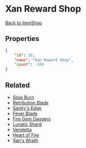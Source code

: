 # Xan Reward Shop

<no description available>

[Back to itemShop](../item-shops.md)

## Properties

```json
{
    "id": 29,
    "name": "Xan Reward Shop",
    "count": -100
}
```

## Related

- [Slow Burn](../items/961-slow-burn.md)
- [Retribution Blade](../items/962-retribution-blade.md)
- [Sanity's Edge](../items/963-sanity-s-edge.md)
- [Fever Blade](../items/964-fever-blade.md)
- [Fire Gem Daggers](../items/965-fire-gem-daggers.md)
- [Lunatic Shard](../items/966-lunatic-shard.md)
- [Vendetta](../items/967-vendetta.md)
- [Heart of Fire](../items/968-heart-of-fire.md)
- [Xan's Wrath](../items/969-xan-s-wrath.md)

